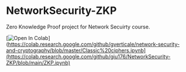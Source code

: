# NetworkSecurity-ZKP
Zero Knowledge Proof project for Network Secuirty course.

[![Open In Colab](https://colab.research.google.com/assets/colab-badge.svg)](https://colab.research.google.com/github/gverticale/network-security-and-cryptography/blob/master/Classic%20ciphers.ipynb](https://colab.research.google.com/github/giu176/NetworkSecurity-ZKP/blob/main/ZKP.ipynb)
